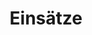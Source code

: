 ---
title: "Einsätze"
description: "Einsätze"
image_bg: "assets/images/news-section-1-bg.png"
statistik:
  - year: 2023
    number_of_missions: 78
  - year: 2022
    number_of_missions: 68
  - year: 2021
    number_of_missions: 102
  - year: 2020
    number_of_missions: 69
  - year: 2019
    number_of_missions: 71
  - year: 2018
    number_of_missions: 55
  - year: 2017
    number_of_missions: 67
  - year: 2016
    number_of_missions: 67
---